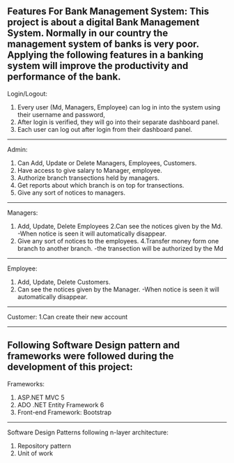 Features For Bank Management System:
This project is about a digital Bank Management System. Normally in our country the management system of banks is very poor. Applying the following features in a banking system will improve the productivity and performance of the bank.
---------------------------------------------------------------------
Login/Logout:
1.	Every user (Md, Managers, Employee) can log in into the system using their username and password,
2.	After login is verified, they will go into their separate dashboard panel.
3.	Each user can log out after login from their dashboard panel.
---------------------------------------------------------------------
Admin:
1.	Can Add, Update or Delete Managers, Employees, Customers. 
2.	Have access to give salary to Manager, employee.
3.	Authorize branch transections held by managers.
4.	Get reports about which branch is on top for transections.
5.	Give any sort of notices to managers.
---------------------------------------------------------------------
Managers:
1. Add, Update, Delete Employees
2.Can see the notices given by the Md.
	-When notice is seen it will automatically disappear.
3. Give any sort of notices to the employees.
4.Transfer money form one branch to another branch.
	-the transection will be authorized by the Md
---------------------------------------------------------------------
Employee:
1.	Add, Update, Delete Customers.
2.	Can see the notices given by the Manager.
	-When notice is seen it will automatically disappear.
---------------------------------------------------------------------
Customer:
	1.Can create their new account
	
---------------------------------------------------------------------
Following Software Design pattern and frameworks were followed during the development of this project:
-------
Frameworks:
1. ASP.NET MVC 5
2. ADO .NET Entity Framework 6
3. Front-end Framework: Bootstrap
-------------------
Software Design Patterns following n-layer architecture:
1. Repository pattern
2. Unit of work




